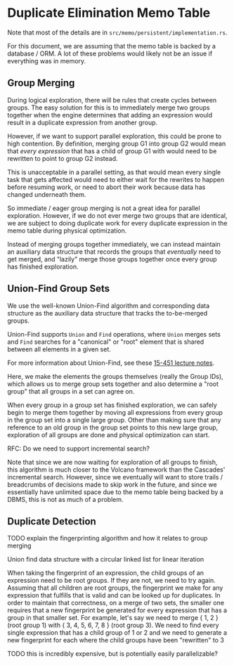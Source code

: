 # Duplicate Elimination Memo Table

Note that most of the details are in `src/memo/persistent/implementation.rs`.

For this document, we are assuming that the memo table is backed by a database / ORM. A lot of these
problems would likely not be an issue if everything was in memory.

## Group Merging

During logical exploration, there will be rules that create cycles between groups. The easy solution
for this is to immediately merge two groups together when the engine determines that adding an
expression would result in a duplicate expression from another group.

However, if we want to support parallel exploration, this could be prone to high contention. By
definition, merging group G1 into group G2 would mean that _every expression_ that has a child of
group G1 with would need to be rewritten to point to group G2 instead.

This is unacceptable in a parallel setting, as that would mean every single task that gets affected
would need to either wait for the rewrites to happen before resuming work, or need to abort their
work because data has changed underneath them.

So immediate / eager group merging is not a great idea for parallel exploration. However, if we do
not ever merge two groups that are identical, we are subject to doing duplicate work for every
duplicate expression in the memo table during physical optimization.

Instead of merging groups together immediately, we can instead maintain an auxiliary data structure
that records the groups that _eventually_ need to get merged, and "lazily" merge those groups
together once every group has finished exploration.

## Union-Find Group Sets

We use the well-known Union-Find algorithm and corresponding data structure as the auxiliary data
structure that tracks the to-be-merged groups.

Union-Find supports `Union` and `Find` operations, where `Union` merges sets and `Find` searches for
a "canonical" or "root" element that is shared between all elements in a given set.

For more information about Union-Find, see these
[15-451 lecture notes](https://www.cs.cmu.edu/~15451-f24/lectures/lecture08-union-find.pdf).

Here, we make the elements the groups themselves (really the Group IDs), which allows us to merge
group sets together and also determine a "root group" that all groups in a set can agree on.

When every group in a group set has finished exploration, we can safely begin to merge them
together by moving all expressions from every group in the group set into a single large group.
Other than making sure that any reference to an old group in the group set points to this new large
group, exploration of all groups are done and physical optimization can start.

RFC: Do we need to support incremental search?

Note that since we are now waiting for exploration of all groups to finish, this algorithm is much
closer to the Volcano framework than the Cascades' incremental search. However, since we eventually
will want to store trails / breadcrumbs of decisions made to skip work in the future, and since we
essentially have unlimited space due to the memo table being backed by a DBMS, this is not as much
of a problem.

## Duplicate Detection

TODO explain the fingerprinting algorithm and how it relates to group merging

Union find data structure with a circular linked list for linear iteration

When taking the fingerprint of an expression, the child groups of an expression need to be root groups. If they are not, we need to try again.
Assuming that all children are root groups, the fingerprint we make for any expression that fulfills that is valid and can be looked up for duplicates.
In order to maintain that correctness, on a merge of two sets, the smaller one requires that a new fingerprint be generated for every expression that has a group in that smaller set.
For example, let's say we need to merge { 1, 2 } (root group 1) with { 3, 4, 5, 6, 7, 8 } (root group 3). We need to find every single expression that has a child group of 1 or 2 and we need to generate a new fingerprint for each where the child groups have been "rewritten" to 3

TODO this is incredibly expensive, but is potentially easily parallelizable?

